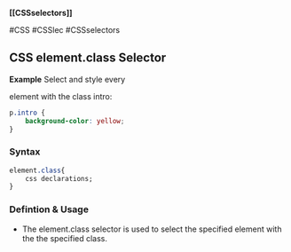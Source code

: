 **[[CSSselectors]]**

#CSS #CSSlec #CSSselectors 
## CSS element.class Selector
**Example** Select and style every <p> element with the class intro:
```CSS
p.intro {
	background-color: yellow;
}
```
### Syntax
```CSS
element.class{
	css declarations;
}
```

### Defintion & Usage
- The element.class selector is used to select the specified element with the the specified class.